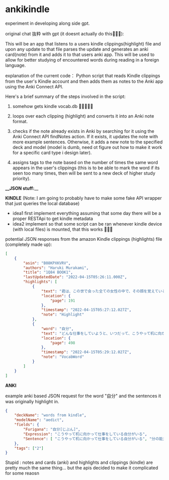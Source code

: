 # ankikindle
experiment in developing along side gpt. 

original chat 抜粋 with gpt (it doesnt actually do this🤮🤮🤮):


This will be an app that listens to a users kindle clippings(highlight) file and upon any update to that file parses the update and generates an anki card(note) from it and adds it to that users anki app. This will be used to allow for better studying of encountered words during reading in a foreign language.

explanation of the current code：
Python script that reads Kindle clippings from the user's Kindle account and then adds them as notes to the Anki app using the Anki Connect API.

Here's a brief summary of the steps involved in the script:

1. somehow gets kindle vocab.db 🤮🤮🤮🤮🤮

2. loops over each clipping (highlight) and converts it into an Anki note format.

3. checks if the note already exists in Anki by searching for it using the Anki Connect API findNotes action. If it exists, it updates the note with more example sentences. Otherwise, it adds a new note to the specified deck and model (model is dumb, need ot figure out how to make it work for a specific card type i design later).

4. assigns tags to the note based on the number of times the same word appears in the user's clippings (this is to be able to mark the word if its seen too many times, then will be sent to a new deck of higher study priority).


**__JSON stuff:**__

**KINDLE** 
(Note: I am going to probably have to make some fake API wrapper that just queries the local database)
- idea1 first implement everything assuming that some day there will be a proper RESTApi to get kindle metadata
- idea2 implement so that some script can be ran whenever kindle device (with local files) is mounted, that this works 🤮🤮🤮

potential JSON responses from the amazon Kindle clippings (highlights) file (completely made up):
```json
[
    {
        "asin": "B08KPXKVRV",
        "authors": "Haruki Murakami",
        "title": "1Q84 BOOK1",
        "lastUpdatedDate": "2022-04-15T05:26:11.000Z",
        "highlights": [
            {
                "text": "君は、この世で会った全ての女性の中で、その顔を覚えている女性は何人くらいいるだろうか。",
                "location": {
                    "page": 191
                },
                "timestamp": "2022-04-15T05:27:12.027Z",
                "note": "Highlight"
            },
            {
                "word": "自分",
                "text": "どんな仕事をしていようと、いつだって、こうやって机に向かって仕事をしている自分がいる。",
                "location": {
                    "page": 498
                },
                "timestamp": "2022-04-15T05:29:12.027Z",
                "note": "VocabWord"
            }
        ]
    }
]
```


**ANKI**

example anki based JSON request for the word "自分" and the sentences it was originally highlight in.

```json
{
    "deckName": "words from kindle",
    "modelName": "aedict",
    "fields": {
        "Furigana": "自分[じぶん]",
        "Expression": "こうやって机に向かって仕事をしている自分がいる",
        "Sentence": [ "こうやって机に向かって仕事をしている自分がいる", "分の能力を信じて、夢に向かって努力しましょう"]
    },
    "tags": ["2"]
}
```

Stupid : notes and cards (anki) and highlights and clippings (kindle) are pretty much the same thing... but the apis decided to make it complicated for some reaosn

